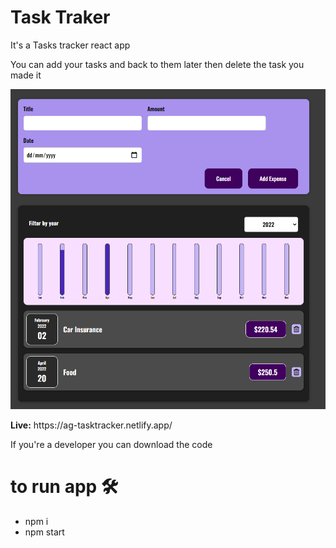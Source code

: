 # Task Traker

It's a Tasks tracker react app

You can add your tasks and back to them later then delete the task you made it

<p align="center">
  <img  src ="./app2.png" />
</p>

<p><b>Live:</b> https://ag-tasktracker.netlify.app/</p>

If you're a developer you can download the code 

# to run app 🛠️

<ul>
  <li>npm i</li>
  <li>npm start</li>
</ul>


